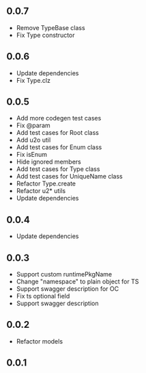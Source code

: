 ## 0.0.7

- Remove TypeBase class
- Fix Type constructor

## 0.0.6

- Update dependencies
- Fix Type.clz

## 0.0.5

- Add more codegen test cases
- Fix @param
- Add test cases for Root class
- Add u2o util
- Add test cases for Enum class
- Fix isEnum
- Hide ignored members
- Add test cases for Type class
- Add test cases for UniqueName class
- Refactor Type.create
- Refactor u2\* utils
- Update dependencies

## 0.0.4

- Update dependencies

## 0.0.3

- Support custom runtimePkgName
- Change "namespace" to plain object for TS
- Support swagger description for OC
- Fix ts optional field
- Support swagger description

## 0.0.2

- Refactor models

## 0.0.1
